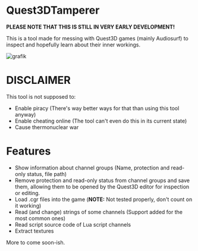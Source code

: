 # Quest3DTamperer
**PLEASE NOTE THAT THIS IS STILL IN VERY EARLY DEVELOPMENT!**

This is a tool made for messing with Quest3D games (mainly Audiosurf) to inspect and hopefully learn about their inner workings.

![grafik](https://user-images.githubusercontent.com/42943070/121410792-40245400-c963-11eb-8816-40b3f8dfd06c.png)

# DISCLAIMER
This tool is not supposed to:
- Enable piracy (There's way better ways for that than using this tool anyway)
- Enable cheating online (The tool can't even do this in its current state)
- Cause thermonuclear war

# Features
- Show information about channel groups (Name, protection and read-only status, file path)
- Remove protection and read-only status from channel groups and save them, allowing them to be opened by the Quest3D editor for inspection or editing.
- Load .cgr files into the game (**NOTE:** Not tested properly, don't count on it working)
- Read (and change) strings of some channels (Support added for the most common ones)
- Read script source code of Lua script channels
- Extract textures

More to come soon-ish.
